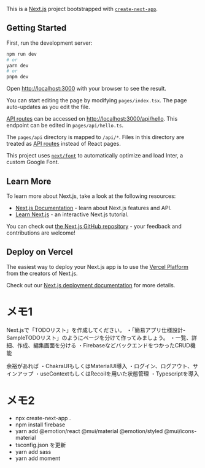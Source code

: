 This is a [Next.js](https://nextjs.org/) project bootstrapped with [`create-next-app`](https://github.com/vercel/next.js/tree/canary/packages/create-next-app).

## Getting Started

First, run the development server:

```bash
npm run dev
# or
yarn dev
# or
pnpm dev
```

Open [http://localhost:3000](http://localhost:3000) with your browser to see the result.

You can start editing the page by modifying `pages/index.tsx`. The page auto-updates as you edit the file.

[API routes](https://nextjs.org/docs/api-routes/introduction) can be accessed on [http://localhost:3000/api/hello](http://localhost:3000/api/hello). This endpoint can be edited in `pages/api/hello.ts`.

The `pages/api` directory is mapped to `/api/*`. Files in this directory are treated as [API routes](https://nextjs.org/docs/api-routes/introduction) instead of React pages.

This project uses [`next/font`](https://nextjs.org/docs/basic-features/font-optimization) to automatically optimize and load Inter, a custom Google Font.

## Learn More

To learn more about Next.js, take a look at the following resources:

- [Next.js Documentation](https://nextjs.org/docs) - learn about Next.js features and API.
- [Learn Next.js](https://nextjs.org/learn) - an interactive Next.js tutorial.

You can check out [the Next.js GitHub repository](https://github.com/vercel/next.js/) - your feedback and contributions are welcome!

## Deploy on Vercel

The easiest way to deploy your Next.js app is to use the [Vercel Platform](https://vercel.com/new?utm_medium=default-template&filter=next.js&utm_source=create-next-app&utm_campaign=create-next-app-readme) from the creators of Next.js.

Check out our [Next.js deployment documentation](https://nextjs.org/docs/deployment) for more details.


# メモ1
Next.jsで「TODOリスト」を作成してください。
・「簡易アプリ仕様設計-SampleTODOリスト」のようにページを分けて作ってみましょう。
・一覧、詳細、作成、編集画面を分ける
・FirebaseなどバックエンドをつかったCRUD機能

余裕があれば
・ChakraUIもしくはMaterialUI導入
・ログイン、ログアウト、サインアップ
・useContextもしくはRecoilを用いた状態管理
・Typescriptを導入

# メモ2
- npx create-next-app .
- npm install firebase
- yarn add @emotion/react @mui/material @emotion/styled @mui/icons-material
- tsconfig.json を更新
- yarn add sass
- yarn add moment